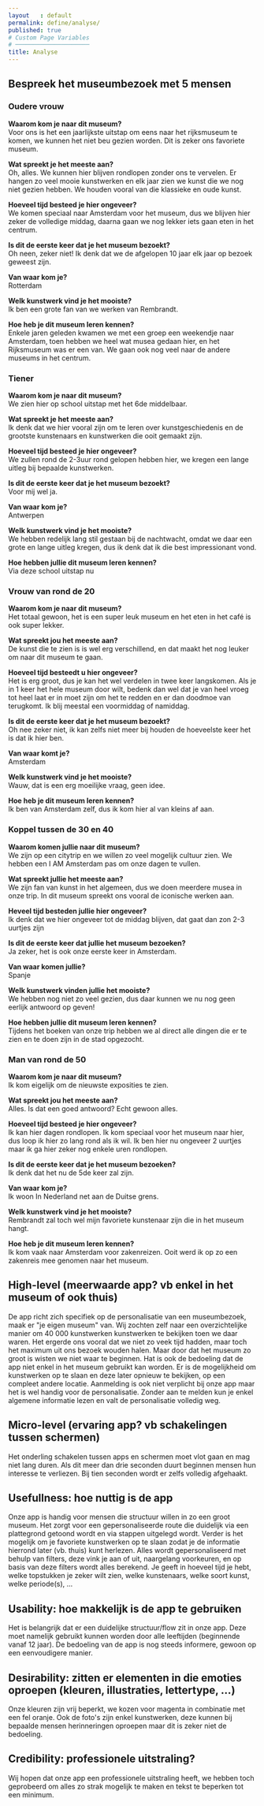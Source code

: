 ```yaml
---
layout   : default
permalink: define/analyse/
published: true
# Custom Page Variables
# ─────────────────────
title: Analyse
---
```

## Bespreek het museumbezoek met 5 mensen

### Oudere vrouw

**Waarom kom je naar dit museum?** <br>
Voor ons is het een jaarlijkste uitstap om eens naar het rijksmuseum te komen, we kunnen het niet beu gezien worden. Dit is zeker ons favoriete museum.

**Wat spreekt je het meeste aan?** <br>
Oh, alles. We kunnen hier blijven rondlopen zonder ons te vervelen. Er hangen zo veel mooie kunstwerken en elk jaar zien we kunst die we nog niet gezien hebben. We houden vooral van die klassieke en oude kunst.

**Hoeveel tijd besteed je hier ongeveer?**<br>
We komen speciaal naar Amsterdam voor het museum, dus we blijven hier zeker de volledige middag, daarna gaan we nog lekker iets gaan eten in het centrum.

**Is dit de eerste keer dat je het museum bezoekt?** <br>
Oh neen, zeker niet! Ik denk dat we de afgelopen 10 jaar elk jaar op bezoek geweest zijn.

**Van waar kom je?**<br>
Rotterdam

**Welk kunstwerk vind je het mooiste?** <br>
Ik ben een grote fan van we werken van Rembrandt.

**Hoe heb je dit museum leren kennen?** <br>
Enkele jaren geleden kwamen we met een groep een weekendje naar Amsterdam, toen hebben we heel wat musea gedaan hier, en het Rijksmuseum was er een van. We gaan ook nog veel naar de andere museums in het centrum.


### Tiener

**Waarom kom je naar dit museum?** <br>
We zien hier op school uitstap met het 6de middelbaar.

**Wat spreekt je het meeste aan?** <br>
Ik denk dat we hier vooral zijn om te leren over kunstgeschiedenis en de grootste kunstenaars en kunstwerken die ooit gemaakt zijn.

**Hoeveel tijd besteed je hier ongeveer?** <br>
We zullen rond de 2-3uur rond gelopen hebben hier, we kregen een lange uitleg bij bepaalde kunstwerken.

**Is dit de eerste keer dat je het museum bezoekt?** <br>
Voor mij wel ja.

**Van waar kom je?** <br>
Antwerpen

**Welk kunstwerk vind je het mooiste?** <br>
We hebben redelijk lang stil gestaan bij de nachtwacht, omdat we daar een grote en lange uitleg kregen, dus ik denk dat ik die best impressionant vond.

**Hoe hebben jullie dit museum leren kennen?** <br>
Via deze school uitstap nu

### Vrouw van rond de 20

**Waarom kom je naar dit museum?** <br>
Het totaal gewoon, het is een super leuk museum en het eten in het café is ook super lekker.

**Wat spreekt jou het meeste aan?** <br>
De kunst die te zien is is wel erg verschillend, en dat maakt het nog leuker om naar dit museum te gaan.

**Hoeveel tijd besteedt u hier ongeveer?** <br>
Het is erg groot, dus je kan het wel verdelen in twee keer langskomen. Als je in 1 keer het hele museum door wilt, bedenk dan wel dat je van heel vroeg tot heel laat er in moet zijn om het te redden en er dan doodmoe van terugkomt.
Ik blij meestal een voormiddag of namiddag.

**Is dit de eerste keer dat je het museum bezoekt?** <br>
Oh nee zeker niet, ik kan zelfs niet meer bij houden de hoeveelste keer het is dat ik hier ben.

**Van waar komt je?** <br>
Amsterdam

**Welk kunstwerk vind je het mooiste?** <br>
Wauw, dat is een erg moeilijke vraag, geen idee.

**Hoe heb je dit museum leren kennen?** <br>
Ik ben van Amsterdam zelf, dus ik kom hier al van kleins af aan.

### Koppel tussen de 30 en 40

**Waarom komen jullie naar dit museum?** <br>
We zijn op een citytrip en we willen zo veel mogelijk cultuur zien. We hebben een I AM Amsterdam pas om onze dagen te vullen.

**Wat spreekt jullie het meeste aan?** <br>
We zijn fan van kunst in het algemeen, dus we doen meerdere musea in onze trip. In dit museum spreekt ons vooral de iconische werken aan.

**Heveel tijd besteden jullie hier ongeveer?** <br>
Ik denk dat we hier ongeveer tot de middag blijven, dat gaat dan zon 2-3 uurtjes zijn

**Is dit de eerste keer dat jullie het museum bezoeken?** <br>
Ja zeker, het is ook onze eerste keer in Amsterdam.

**Van waar komen jullie?** <br>
Spanje

**Welk kunstwerk vinden jullie het mooiste?** <br>
We hebben nog niet zo veel gezien, dus daar kunnen we nu nog geen eerlijk antwoord op geven!

**Hoe hebben jullie dit museum leren kennen?** <br>
Tijdens het boeken van onze trip hebben we al direct alle dingen die er te zien en te doen zijn in de stad opgezocht.

### Man van rond de 50

**Waarom kom je naar dit museum?** <br>
Ik kom eigelijk om de nieuwste exposities te zien.

**Wat spreekt jou het meeste aan?** <br>
Alles. Is dat een goed antwoord? Echt gewoon alles.

**Hoeveel tijd besteed je hier ongeveer?** <br>
Ik kan hier dagen rondlopen. Ik kom speciaal voor het museum naar hier, dus loop ik hier zo lang rond als ik wil. Ik ben hier nu ongeveer 2 uurtjes maar ik ga hier zeker nog enkele uren rondlopen.

**Is dit de eerste keer dat je het museum bezoeken?** <br>
Ik denk dat het nu de 5de keer zal zijn.

**Van waar kom je?** <br>
Ik woon In Nederland net aan de Duitse grens.

**Welk kunstwerk vind je het mooiste?** <br>
Rembrandt zal toch wel mijn favoriete kunstenaar zijn die in het museum hangt.

**Hoe heb je dit museum leren kennen?** <br>
Ik kom vaak naar Amsterdam voor zakenreizen. Ooit werd ik op zo een zakenreis mee genomen naar het museum.

## High-level (meerwaarde app? vb enkel in het museum of ook thuis)

De app richt zich specifiek op de personalisatie van een museumbezoek, maak er "je eigen museum" van. Wij zochten zelf naar een overzichtelijke manier om 40 000 kunstwerken kunstwerken te bekijken toen we daar waren. Het ergerde ons vooral dat we niet zo veek tijd hadden, maar toch het maximum uit ons bezoek wouden halen. Maar door dat het museum zo groot is wisten we niet waar te beginnen. Hat is ook de bedoeling dat de app niet enkel in het museum gebruikt kan worden. Er is de mogelijkheid om kunstwerken op te slaan en deze later opnieuw te bekijken, op een compleet andere locatie. Aanmelding is ook niet verplicht bij onze app maar het is wel handig voor de personalisatie. Zonder aan te melden kun je enkel algemene informatie lezen en valt de personalisatie volledig weg.

## Micro-level (ervaring app? vb schakelingen tussen schermen)

Het onderling schakelen tussen apps en schermen moet vlot gaan en mag niet lang duren. Als dit meer dan drie seconden duurt beginnen mensen hun interesse te verliezen. Bij tien seconden wordt er zelfs volledig afgehaakt.

## Usefullness: hoe nuttig is de app

Onze app is handig voor mensen die structuur willen in zo een groot museum. Het zorgt voor een gepersonaliseerde route die duidelijk via een plattegrond getoond wordt en via stappen uitgelegd wordt. Verder is het mogelijk om je favoriete kunstwerken op te slaan zodat je de informatie hierrond later (vb. thuis) kunt herlezen. Alles wordt gepersonaliseerd met behulp van filters, deze vink je aan of uit, naargelang voorkeuren, en op basis van deze filters wordt alles berekend. Je geeft in hoeveel tijd je hebt, welke topstukken je zeker wilt zien, welke kunstenaars, welke soort kunst, welke periode(s), ...

## Usability: hoe makkelijk is de app te gebruiken

Het is belangrijk dat er een duidelijke structuur/flow zit in onze app. Deze moet namelijk gebruikt kunnen worden door alle leeftijden (beginnende vanaf 12 jaar). De bedoeling van de app is nog steeds informere, gewoon op een eenvoudigere manier.

## Desirability: zitten er elementen in die emoties oproepen (kleuren, illustraties, lettertype, …)

Onze kleuren zijn vrij beperkt, we kozen voor magenta in combinatie met een fel oranje. Ook de foto's zijn enkel kunstwerken, deze kunnen bij bepaalde mensen herinneringen oproepen maar dit is zeker niet de bedoeling.

## Credibility: professionele uitstraling?

Wij hopen dat onze app een professionele uitstraling heeft, we hebben toch geprobeerd om alles zo strak mogelijk te maken en tekst te beperken tot een minimum.